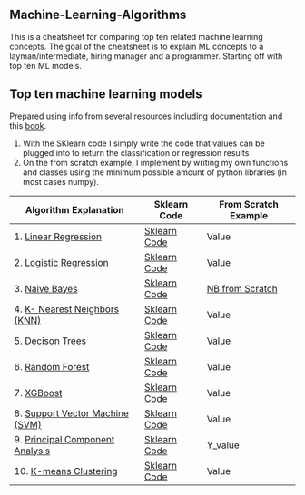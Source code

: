 ## Machine-Learning-Algorithms

This is a cheatsheet for comparing top ten related machine learning concepts.
The goal of the cheatsheet is to explain ML concepts to a layman/intermediate, hiring manager and a programmer.
Starting off with top ten ML models.

## Top ten machine learning models
Prepared using info from several resources including documentation and this [book](https://www.oreilly.com/library/view/practical-statistics-for/9781491952955/).

1. With the SKlearn code I simply write the code that values can be plugged into to return the classification or regression results
2. On the from scratch example, I implement by writing my own functions and classes using the minimum possible amount of python libraries (in most cases numpy).

|Algorithm Explanation|Sklearn Code| From Scratch Example|
|---|---|----|
|1. [Linear Regression](https://github.com/KevinLolochum/Top-Ten-Machine-Learning/blob/main/Linear_Regression.ipynb) |[Sklearn Code](https://github.com/KevinLolochum/Top-Ten-Machine-Learning/blob/main/Linear%20Regression.py)|Value|
|2. [Logistic Regression](https://github.com/KevinLolochum/Top-Ten-Machine-Learning/blob/main/Logistic_Regression.ipynb) |[Sklearn Code](https://github.com/KevinLolochum/Top-Ten-Machine-Learning/blob/main/Logistic%20Regression.py)|Value|
|3. [Naive Bayes](https://github.com/KevinLolochum/Top-Ten-Machine-Learning/blob/main/Naive_Bayes.ipynb) |[Sklearn Code](https://github.com/KevinLolochum/Top-Ten-Machine-Learning/blob/main/Naive%20Bayes.py)|[NB from Scratch](https://github.com/KevinLolochum/Machine-Learning-Algorithms/blob/main/Naive%20Bayes%20Scratch.py)|
|4. [K- Nearest Neighbors (KNN)](https://github.com/KevinLolochum/Top-Ten-Machine-Learning/blob/main/K_Nearest_Neighbors.ipynb)|[Sklearn Code](https://github.com/KevinLolochum/Top-Ten-Machine-Learning/blob/main/KNNs.py)|Value|
|5. [Decison Trees](https://github.com/KevinLolochum/Top-Ten-Machine-Learning/blob/main/Decision_Trees.ipynb)|[Sklearn Code](https://github.com/KevinLolochum/Top-Ten-Machine-Learning/blob/main/Decision%20Trees.py)|Value|
|6. [Random Forest](https://github.com/KevinLolochum/Top-Ten-Machine-Learning/blob/main/Random_Forest.ipynb)|[Sklearn Code](https://github.com/KevinLolochum/Top-Ten-Machine-Learning/blob/main/Random%20Forest.py)|Value|
|7. [XGBoost](https://github.com/KevinLolochum/Top-Ten-Machine-Learning/blob/main/XGBoost.ipynb)|[Sklearn Code](https://github.com/KevinLolochum/Top-Ten-Machine-Learning/blob/main/XGBoost.py)|Value|
|8. [Support Vector Machine (SVM)](https://github.com/KevinLolochum/Top-Ten-Machine-Learning/blob/main/Support_Vector_Machines_(SVM).ipynb)|[Sklearn Code](https://github.com/KevinLolochum/Top-Ten-Machine-Learning/blob/main/Support%20Vector%20Machines.py)|Value|
|9. [Principal Component Analysis](https://github.com/KevinLolochum/Top-Ten-Machine-Learning/blob/main/Principal_Component_Analysis.ipynb)|[Sklearn Code](https://github.com/KevinLolochum/Top-Ten-Machine-Learning/blob/main/PCA.py)|Y_value|
|10. [K-means Clustering](https://github.com/KevinLolochum/Top-Ten-Machine-Learning/blob/main/K_Means_Clustering.ipynb)|[Sklearn Code](https://github.com/KevinLolochum/Top-Ten-Machine-Learning/blob/main/K-means.py)|Value|
   
